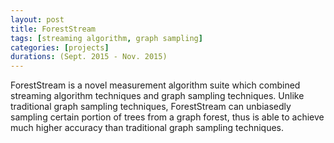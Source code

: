 ```yaml
---
layout: post
title: ForestStream
tags: [streaming algorithm, graph sampling]
categories: [projects]
durations: (Sept. 2015 - Nov. 2015)
---
```


ForestStream is a novel measurement algorithm suite which combined streaming algorithm techniques and graph sampling techniques. 
Unlike traditional graph sampling techniques, ForestStream can unbiasedly sampling certain portion of trees from a graph forest, thus is able to achieve much higher accuracy than traditional graph sampling techniques. 